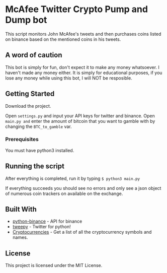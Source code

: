 # McAfee Twitter Crypto Pump and Dump bot

This script monitors John McAfee's tweets and then purchases coins listed on binance based on the mentioned coins in his tweets.

## A word of caution

This bot is simply for fun, don't expect it to make any money whatsoever. I haven't made any money either. It is simply for educational purposes, if you lose any money while using this bot, I will NOT be resposible.



## Getting Started

Download the project.

Open ```settings.py``` and input your API keys for twitter and binance.
Open ```main.py and``` enter the amount of bitcoin that you want to gamble with by changing the `BTC_to_gamble` var.

### Prerequisites


You must have python3 installed.


## Running the script

After everything is completed, run it by typing `$ python3 main.py`

If everything succeeds you should see no errors and only see a json object of numerous coin trackers on available on the exchange.

## Built With

* [python-binance](https://github.com/sammchardy/python-binance) - API for binance
* [tweepy](https://github.com/tweepy/tweepy) - Twitter for python!
* [Cryptocurrencies](https://github.com/crypti/cryptocurrencies) -  Get a list of all the cryptocurrency symbols and names.



## License

This project is licensed under the MIT License.

